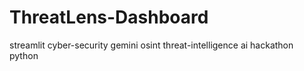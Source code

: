# ThreatLens-Dashboard
streamlit   cyber-security   gemini   osint   threat-intelligence   ai   hackathon   python 
